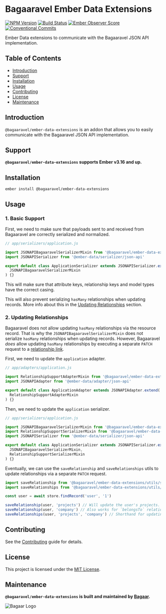 # Bagaaravel Ember Data Extensions

[![NPM Version](https://badge.fury.io/js/%40bagaaravel%2Fember-data-extensions.svg)](https://badge.fury.io/js/%40bagaaravel%2Fember-data-extensions) [![Build Status](https://travis-ci.com/Bagaar/ember-data-extensions.svg?branch=master)](https://travis-ci.com/Bagaar/ember-data-extensions) [![Ember Observer Score](https://emberobserver.com/badges/-bagaaravel-ember-data-extensions.svg)](https://emberobserver.com/addons/@bagaaravel/ember-data-extensions) [![Conventional Commits](https://img.shields.io/badge/Conventional%20Commits-1.0.0-yellow.svg)](https://conventionalcommits.org)

Ember Data extensions to communicate with the Bagaaravel JSON API implementation.

## Table of Contents

- [Introduction](#introduction)
- [Support](#support)
- [Installation](#installation)
- [Usage](#usage)
- [Contributing](#contributing)
- [License](#license)
- [Maintenance](#maintenance)

## Introduction

`@bagaaravel/ember-data-extensions` is an addon that allows you to easily communicate with the Bagaaravel JSON API implementation.

## Support

**`@bagaaravel/ember-data-extensions` supports Ember v3.16 and up.**

## Installation

```shell
ember install @bagaaravel/ember-data-extensions
```

## Usage

### 1\. Basic Support

First, we need to make sure that payloads sent to and received from Bagaaravel are correctly serialized and normalized.

```javascript
// app/serializers/application.js

import JSONAPIBagaaravelSerializerMixin from '@bagaaravel/ember-data-extensions/mixins/json-api-bagaaravel-serializer'
import JSONAPISerializer from '@ember-data/serializer/json-api'

export default class ApplicationSerializer extends JSONAPISerializer.extend(
  JSONAPIBagaaravelSerializerMixin
) {}
```

This will make sure that attribute keys, relationship keys and model types have the correct casing.

This will also prevent serializing `hasMany` relationships when updating records. More info about this in the [Updating Relationships](#2-updating-relationships) section.

### 2\. Updating Relationships

Bagaaravel does not allow updating `hasMany` relationships via the resource record. That is why the `JSONAPIBagaaravelSerializerMixin` does not serialize `hasMany` relationships when updating records. However, Bagaaravel _does_ allow updating `hasMany` relationships by executing a separate `PATCH` request to a [relationship link](https://jsonapi.org/format/#document-resource-object-related-resource-links).

First, we need to update the `application` adapter.

```javascript
// app/adapters/application.js

import RelationshipSupportAdapterMixin from '@bagaaravel/ember-data-extensions/mixins/relationship-support-adapter'
import JSONAPIAdapter from '@ember-data/adapter/json-api'

export default class ApplicationAdapter extends JSONAPIAdapter.extend(
  RelationshipSupportAdapterMixin
) {}
```

Then, we need to update the `application` serializer.

```javascript
// app/serializers/application.js

import JSONAPIBagaaravelSerializerMixin from '@bagaaravel/ember-data-extensions/mixins/json-api-bagaaravel-serializer'
import RelationshipSupportSerializerMixin from '@bagaaravel/ember-data-extensions/mixins/relationship-support-serializer'
import JSONAPISerializer from '@ember-data/serializer/json-api'

export default class ApplicationSerializer extends JSONAPISerializer.extend(
  JSONAPIBagaaravelSerializerMixin,
  RelationshipSupportSerializerMixin
) {}
```

Eventually, we can use the `saveRelationship` and `saveRelationships` utils to update relationships via a separate `PATCH` request.

```javascript
import saveRelationship from '@bagaaravel/ember-data-extensions/utils/save-relationship'
import saveRelationships from '@bagaaravel/ember-data-extensions/utils/save-relationships'

const user = await store.findRecord('user', '1')

saveRelationship(user, 'projects') // Will update the user's projects.
saveRelationship(user, 'company') // Also works for `belongsTo` relationships.
saveRelationships(user, 'projects', 'company') // Shorthand for updating multiple relationships.
```

## Contributing

See the [Contributing](CONTRIBUTING.md) guide for details.

## License

This project is licensed under the [MIT License](./LICENSE.md).

## Maintenance

**`@bagaaravel/ember-data-extensions` is built and maintained by [Bagaar](https://bagaar.be).**

![Bagaar Logo](https://bagaar.be/hubfs/logo-bagaar-black.svg)
